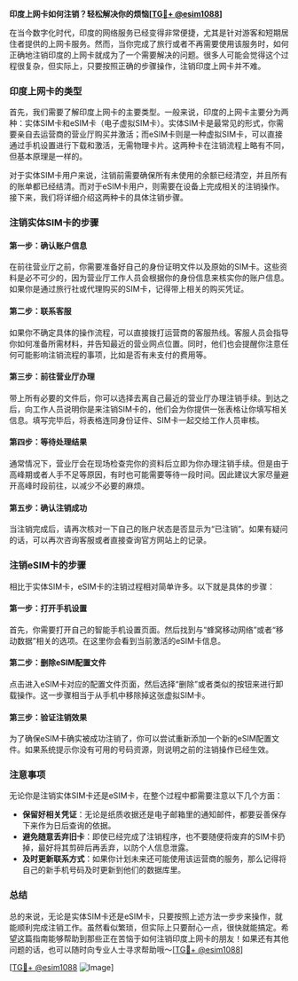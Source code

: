 **印度上网卡如何注销？轻松解决你的烦恼[[TG💪+ @esim1088](https://t.me/s/esim1088)]**

在当今数字化时代，印度的网络服务已经变得非常便捷，尤其是针对游客和短期居住者提供的上网卡服务。然而，当你完成了旅行或者不再需要使用该服务时，如何正确地注销印度的上网卡就成为了一个需要解决的问题。很多人可能会觉得这个过程很复杂，但实际上，只要按照正确的步骤操作，注销印度上网卡并不难。

### 印度上网卡的类型

首先，我们需要了解印度上网卡的主要类型。一般来说，印度的上网卡主要分为两种：实体SIM卡和eSIM卡（电子虚拟SIM卡）。实体SIM卡是最常见的形式，你需要亲自去运营商的营业厅购买并激活；而eSIM卡则是一种虚拟SIM卡，可以直接通过手机设置进行下载和激活，无需物理卡片。这两种卡在注销流程上略有不同，但基本原理是一样的。

对于实体SIM卡用户来说，注销前需要确保所有未使用的余额已经清空，并且所有的账单都已经结清。而对于eSIM卡用户，则需要在设备上完成相关的注销操作。接下来，我们将详细介绍这两种卡的具体注销步骤。

### 注销实体SIM卡的步骤

#### 第一步：确认账户信息
在前往营业厅之前，你需要准备好自己的身份证明文件以及原始的SIM卡。这些资料是必不可少的，因为营业厅工作人员会根据你的身份信息来核实你的账户信息。如果你是通过旅行社或代理购买的SIM卡，记得带上相关的购买凭证。

#### 第二步：联系客服
如果你不确定具体的操作流程，可以直接拨打运营商的客服热线。客服人员会指导你如何准备所需材料，并告知最近的营业网点位置。同时，他们也会提醒你注意任何可能影响注销流程的事项，比如是否有未支付的费用等。

#### 第三步：前往营业厅办理
带上所有必要的文件后，你可以选择去离自己最近的营业厅办理注销手续。到达之后，向工作人员说明你是来注销SIM卡的，他们会为你提供一张表格让你填写相关信息。填写完毕后，将表格连同身份证件、SIM卡一起交给工作人员审核。

#### 第四步：等待处理结果
通常情况下，营业厅会在现场检查完你的资料后立即为你办理注销手续。但是由于高峰期或者人手不足等原因，有时也可能需要等待一段时间。因此建议大家尽量避开高峰时段前往，以减少不必要的麻烦。

#### 第五步：确认注销成功
当注销完成后，请再次核对一下自己的账户状态是否显示为“已注销”。如果有疑问的话，可以再次咨询客服或者直接查询官方网站上的记录。

### 注销eSIM卡的步骤

相比于实体SIM卡，eSIM卡的注销过程相对简单许多。以下就是具体的步骤：

#### 第一步：打开手机设置
首先，你需要打开自己的智能手机设置页面。然后找到与“蜂窝移动网络”或者“移动数据”相关的选项。在这里你会看到当前激活的eSIM卡信息。

#### 第二步：删除eSIM配置文件
点击进入eSIM卡对应的配置文件页面，然后选择“删除”或者类似的按钮来进行卸载操作。这一步骤相当于从手机中移除掉这张虚拟SIM卡。

#### 第三步：验证注销效果
为了确保eSIM卡确实被成功注销了，你可以尝试重新添加一个新的eSIM配置文件。如果系统提示你没有可用的号码资源，则说明之前的注销操作已经生效。

### 注意事项

无论你是注销实体SIM卡还是eSIM卡，在整个过程中都需要注意以下几个方面：
- **保留好相关凭证**：无论是纸质收据还是电子邮箱里的通知邮件，都要妥善保存下来作为日后查询的依据。
- **避免随意丢弃旧卡**：即使已经完成了注销程序，也不要随便将废弃的SIM卡扔掉，最好将其剪碎后再丢弃，以防个人信息泄露。
- **及时更新联系方式**：如果你计划未来还可能使用该运营商的服务，那么记得将自己的新手机号码及时更新到他们的数据库里。

### 总结

总的来说，无论是实体SIM卡还是eSIM卡，只要按照上述方法一步步来操作，就能顺利完成注销工作。虽然看似繁琐，但实际上只要耐心一点，很快就能搞定。希望这篇指南能够帮助到那些正在苦恼于如何注销印度上网卡的朋友！如果还有其他问题的话，也可以随时向专业人士寻求帮助哦～[[TG💪+ @esim1088](https://t.me/s/esim1088)]

[[TG💪+ @esim1088](https://t.me/s/esim1088) ![Image](https://i.postimg.cc/4NQfJmqS/Snipaste-2025-05-13-00-14-12.png)]